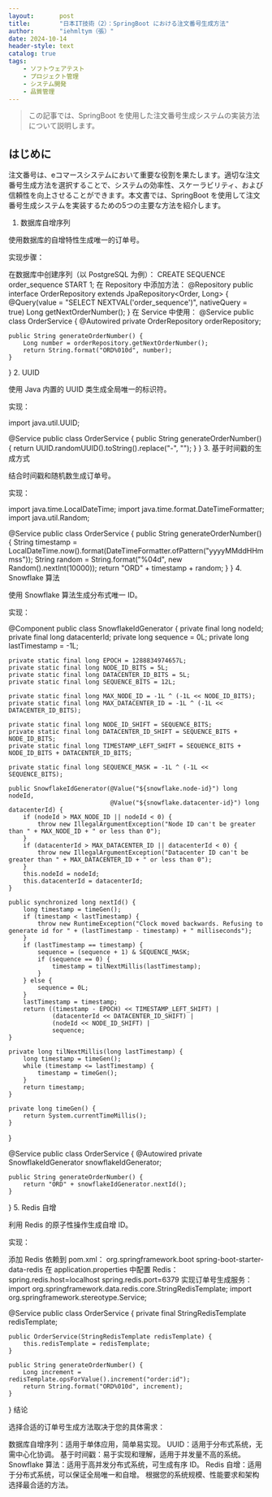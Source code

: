 ```yaml
---
layout:       post
title:        "日本IT技術（2）：SpringBoot における注文番号生成方法"
author:       "iehmltym（張）"
date: 2024-10-14
header-style: text
catalog: true
tags:
    - ソフトウェアテスト
    - プロジェクト管理
    - システム開発
    - 品質管理
---
```


> この記事では、SpringBoot を使用した注文番号生成システムの実装方法について説明します。

## はじめに

注文番号は、eコマースシステムにおいて重要な役割を果たします。適切な注文番号生成方法を選択することで、システムの効率性、スケーラビリティ、および信頼性を向上させることができます。本文書では、SpringBoot を使用して注文番号生成システムを実装するための5つの主要な方法を紹介します。

1. 数据库自增序列

使用数据库的自增特性生成唯一的订单号。

实现步骤：

在数据库中创建序列（以 PostgreSQL 为例）：
CREATE SEQUENCE order_sequence START 1;
在 Repository 中添加方法：
@Repository
public interface OrderRepository extends JpaRepository<Order, Long> {
    @Query(value = "SELECT NEXTVAL('order_sequence')", nativeQuery = true)
    Long getNextOrderNumber();
}
在 Service 中使用：
@Service
public class OrderService {
    @Autowired
    private OrderRepository orderRepository;

    public String generateOrderNumber() {
        Long number = orderRepository.getNextOrderNumber();
        return String.format("ORD%010d", number);
    }
}
2. UUID

使用 Java 内置的 UUID 类生成全局唯一的标识符。

实现：

import java.util.UUID;

@Service
public class OrderService {
    public String generateOrderNumber() {
        return UUID.randomUUID().toString().replace("-", "");
    }
}
3. 基于时间戳的生成方式

结合时间戳和随机数生成订单号。

实现：

import java.time.LocalDateTime;
import java.time.format.DateTimeFormatter;
import java.util.Random;

@Service
public class OrderService {
    public String generateOrderNumber() {
        String timestamp = LocalDateTime.now().format(DateTimeFormatter.ofPattern("yyyyMMddHHmmss"));
        String random = String.format("%04d", new Random().nextInt(10000));
        return "ORD" + timestamp + random;
    }
}
4. Snowflake 算法

使用 Snowflake 算法生成分布式唯一 ID。

实现：

@Component
public class SnowflakeIdGenerator {
    private final long nodeId;
    private final long datacenterId;
    private long sequence = 0L;
    private long lastTimestamp = -1L;

    private static final long EPOCH = 1288834974657L;
    private static final long NODE_ID_BITS = 5L;
    private static final long DATACENTER_ID_BITS = 5L;
    private static final long SEQUENCE_BITS = 12L;

    private static final long MAX_NODE_ID = -1L ^ (-1L << NODE_ID_BITS);
    private static final long MAX_DATACENTER_ID = -1L ^ (-1L << DATACENTER_ID_BITS);

    private static final long NODE_ID_SHIFT = SEQUENCE_BITS;
    private static final long DATACENTER_ID_SHIFT = SEQUENCE_BITS + NODE_ID_BITS;
    private static final long TIMESTAMP_LEFT_SHIFT = SEQUENCE_BITS + NODE_ID_BITS + DATACENTER_ID_BITS;

    private static final long SEQUENCE_MASK = -1L ^ (-1L << SEQUENCE_BITS);

    public SnowflakeIdGenerator(@Value("${snowflake.node-id}") long nodeId, 
                                @Value("${snowflake.datacenter-id}") long datacenterId) {
        if (nodeId > MAX_NODE_ID || nodeId < 0) {
            throw new IllegalArgumentException("Node ID can't be greater than " + MAX_NODE_ID + " or less than 0");
        }
        if (datacenterId > MAX_DATACENTER_ID || datacenterId < 0) {
            throw new IllegalArgumentException("Datacenter ID can't be greater than " + MAX_DATACENTER_ID + " or less than 0");
        }
        this.nodeId = nodeId;
        this.datacenterId = datacenterId;
    }

    public synchronized long nextId() {
        long timestamp = timeGen();
        if (timestamp < lastTimestamp) {
            throw new RuntimeException("Clock moved backwards. Refusing to generate id for " + (lastTimestamp - timestamp) + " milliseconds");
        }
        if (lastTimestamp == timestamp) {
            sequence = (sequence + 1) & SEQUENCE_MASK;
            if (sequence == 0) {
                timestamp = tilNextMillis(lastTimestamp);
            }
        } else {
            sequence = 0L;
        }
        lastTimestamp = timestamp;
        return ((timestamp - EPOCH) << TIMESTAMP_LEFT_SHIFT) |
                (datacenterId << DATACENTER_ID_SHIFT) |
                (nodeId << NODE_ID_SHIFT) |
                sequence;
    }

    private long tilNextMillis(long lastTimestamp) {
        long timestamp = timeGen();
        while (timestamp <= lastTimestamp) {
            timestamp = timeGen();
        }
        return timestamp;
    }

    private long timeGen() {
        return System.currentTimeMillis();
    }
}

@Service
public class OrderService {
    @Autowired
    private SnowflakeIdGenerator snowflakeIdGenerator;

    public String generateOrderNumber() {
        return "ORD" + snowflakeIdGenerator.nextId();
    }
}
5. Redis 自增

利用 Redis 的原子性操作生成自增 ID。

实现：

添加 Redis 依赖到 pom.xml：
<dependency>
    <groupId>org.springframework.boot</groupId>
    <artifactId>spring-boot-starter-data-redis</artifactId>
</dependency>
在 application.properties 中配置 Redis：
spring.redis.host=localhost
spring.redis.port=6379
实现订单号生成服务：
import org.springframework.data.redis.core.StringRedisTemplate;
import org.springframework.stereotype.Service;

@Service
public class OrderService {
    private final StringRedisTemplate redisTemplate;

    public OrderService(StringRedisTemplate redisTemplate) {
        this.redisTemplate = redisTemplate;
    }

    public String generateOrderNumber() {
        Long increment = redisTemplate.opsForValue().increment("order:id");
        return String.format("ORD%010d", increment);
    }
}
结论

选择合适的订单号生成方法取决于您的具体需求：

数据库自增序列：适用于单体应用，简单易实现。
UUID：适用于分布式系统，无需中心化协调。
基于时间戳：易于实现和理解，适用于并发量不高的系统。
Snowflake 算法：适用于高并发分布式系统，可生成有序 ID。
Redis 自增：适用于分布式系统，可以保证全局唯一和自增。
根据您的系统规模、性能要求和架构选择最合适的方法。
